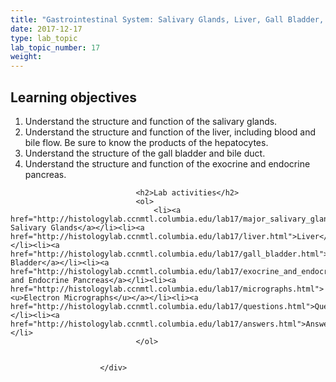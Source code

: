 ```yaml
---
title: "Gastrointestinal System: Salivary Glands, Liver, Gall Bladder, Pancreas "
date: 2017-12-17
type: lab_topic
lab_topic_number: 17
weight: 
---
```

<div class="entrybody">
						<h2>Learning objectives</h2>


<ol>
<li>Understand the structure and function of the salivary glands.</li>
<li>Understand the structure and function of the liver, including blood and bile flow. Be sure to know the products of the hepatocytes.</li>
<li>Understand the structure of the gall bladder and bile duct.</li>
<li>Understand the structure and function of the exocrine and endocrine pancreas.</li>
</ol>


						
						
							
								
								<h2>Lab activities</h2>
								<ol>
									<li><a href="http://histologylab.ccnmtl.columbia.edu/lab17/major_salivary_glands.html">Major Salivary Glands</a></li><li><a href="http://histologylab.ccnmtl.columbia.edu/lab17/liver.html">Liver</a></li><li><a href="http://histologylab.ccnmtl.columbia.edu/lab17/gall_bladder.html">Gall Bladder</a></li><li><a href="http://histologylab.ccnmtl.columbia.edu/lab17/exocrine_and_endocrine_pancreas.html">Exocrine and Endocrine Pancreas</a></li><li><a href="http://histologylab.ccnmtl.columbia.edu/lab17/micrographs.html"><u>Electron Micrographs</u></a></li><li><a href="http://histologylab.ccnmtl.columbia.edu/lab17/questions.html">Questions</a></li><li><a href="http://histologylab.ccnmtl.columbia.edu/lab17/answers.html">Answers</a></li>
								</ol>
							
						
						</div>